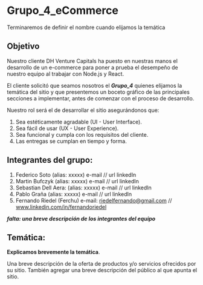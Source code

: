 # Grupo_4_eCommerce
Terminaremos de definir el nombre cuando elijamos la temática

## Objetivo 
Nuestro cliente DH Venture Capitals ha puesto en nuestras manos el desarrollo de un e-commerce
para poner a prueba el desempeño de nuestro equipo al trabajar con Node.js y React.

El cliente solicitó que seamos nosotros el ***Grupo_4*** quienes elijamos la temática del sitio
y que presentemos un boceto gráfico de las principales secciones a implementar, antes de
comenzar con el proceso de desarrollo.

Nuestro rol será el de desarrollar el sitio asegurándonos que:
1. Sea estéticamente agradable (UI - User Interface).
2. Sea fácil de usar (UX - User Experience).
3. Sea funcional y cumpla con los requisitos del cliente.
4. Las entregas se cumplan en tiempo y forma.

## Integrantes del grupo:

1. Federico Soto (alias: xxxxx) e-mail // url linkedIn
2. Martin Bufczyk (alias: xxxxx) e-mail // url linkedIn
3. Sebastian Dell Aera: (alias: xxxxx) e-mail // url linkedIn 
4. Pablo Graña (alias: xxxxx) e-mail // url linkedIn 
5. Fernando Riedel (Ferchu)  e-mail: riedelfernando@gmail.com // www.linkedin.com/in/fernandoriedel  

***falta: una breve descripción de los integrantes del equipo*** 

## Temática: 

**Explicamos brevemente la temática**.

Una breve descripción de la oferta de productos y/o servicios ofrecidos por su
sitio. También agregar una breve descripción del público al que apunta el sitio.

